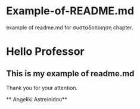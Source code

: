 # Example-of-README.md
example of readme.md for συσταδοποιηση chapter. 

# Hello Professor
## This is my example of readme.md 

Thank you for your attention.

** Angeliki Astreinidou**
